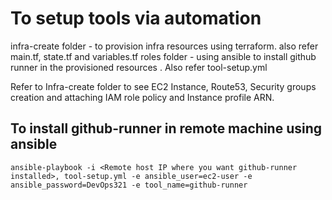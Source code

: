 # To setup tools via automation

infra-create folder - to provision infra resources using terraform. also refer main.tf, state.tf and variables.tf
roles folder - using ansible to install github runner in the provisioned resources . Also refer tool-setup.yml

Refer to Infra-create folder to see EC2 Instance, Route53, Security groups creation and attaching IAM role policy and Instance profile ARN.


## To install github-runner in remote machine using ansible

````
ansible-playbook -i <Remote host IP where you want github-runner installed>, tool-setup.yml -e ansible_user=ec2-user -e ansible_password=DevOps321 -e tool_name=github-runner
````
